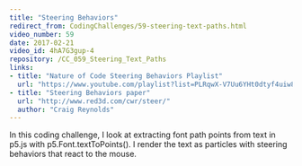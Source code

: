 ```yaml
---
title: "Steering Behaviors"
redirect_from: CodingChallenges/59-steering-text-paths.html
video_number: 59
date: 2017-02-21
video_id: 4hA7G3gup-4
repository: /CC_059_Steering_Text_Paths
links:
- title: "Nature of Code Steering Behaviors Playlist"
  url: "https://www.youtube.com/playlist?list=PLRqwX-V7Uu6YHt0dtyf4uiw8tKOxQLvlW"
- title: "Steering Behaviors paper"
  url: "http://www.red3d.com/cwr/steer/"
  author: "Craig Reynolds"
---
```


In this coding challenge, I look at extracting font path points from text in p5.js with p5.Font.textToPoints().  I render the text as particles with steering behaviors that react to the mouse.

